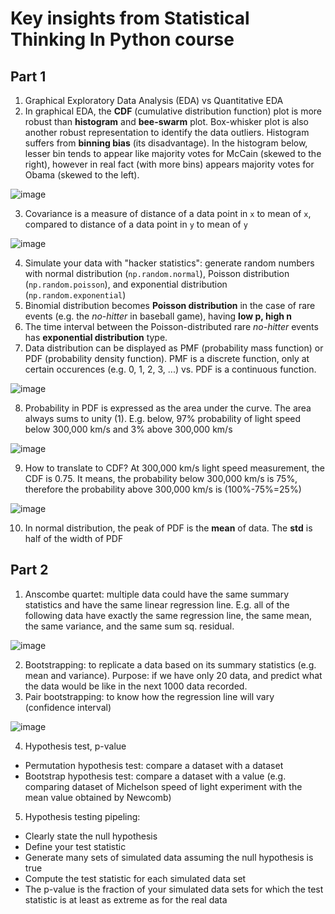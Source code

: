 # Key insights from Statistical Thinking In Python course

## Part 1

1. Graphical Exploratory Data Analysis (EDA) vs Quantitative EDA
2. In graphical EDA, the **CDF** (cumulative distribution function) plot is more robust than **histogram** and **bee-swarm** plot. Box-whisker plot is also another robust representation to identify the data outliers. Histogram suffers from **binning bias** (its disadvantage). In the histogram below, lesser bin tends to appear like majority votes for McCain (skewed to the right), however in real fact (with more bins) appears majority votes for Obama (skewed to the left). 

![image](https://user-images.githubusercontent.com/51282928/82116439-13b7fb80-9794-11ea-8f6c-b8cd74676e88.png)

3. Covariance is a measure of distance of a data point in `x` to mean of `x`, compared to distance of a data point in `y` to mean of `y`

![image](https://user-images.githubusercontent.com/51282928/82116358-6fce5000-9793-11ea-99b4-a4329424dd30.png)

4. Simulate your data with "hacker statistics": generate random numbers with normal distribution (`np.random.normal`), Poisson distribution (`np.random.poisson`), and exponential distribution (`np.random.exponential`)
5. Binomial distribution becomes **Poisson distribution** in the case of rare events (e.g. the *no-hitter* in baseball game), having **low p, high n**
6. The time interval between the Poisson-distributed rare *no-hitter* events has **exponential distribution** type.
7. Data distribution can be displayed as PMF (probability mass function) or PDF (probability density function). PMF is a discrete function, only at certain occurences (e.g. 0, 1, 2, 3, ...) vs. PDF is a continuous function. 

![image](https://user-images.githubusercontent.com/51282928/82116283-d868fd00-9792-11ea-9bd2-75f9889edbf0.png)

8. Probability in PDF is expressed as the area under the curve. The area always sums to unity (1). E.g. below, 97% probability of light speed below 300,000 km/s and 3% above 300,000 km/s

![image](https://user-images.githubusercontent.com/51282928/82116266-bcfdf200-9792-11ea-8a64-cb441d2436f3.png)

9. How to translate to CDF? At 300,000 km/s light speed measurement, the CDF is 0.75. It means, the probability below 300,000 km/s is 75%, therefore the probability above 300,000 km/s is (100%-75%=25%)

![image](https://user-images.githubusercontent.com/51282928/82116172-e5d1b780-9791-11ea-9ced-8acba9a16510.png)

10. In normal distribution, the peak of PDF is the **mean** of data. The **std** is half of the width of PDF

## Part 2

1. Anscombe quartet: multiple data could have the same summary statistics and have the same linear regression line. E.g. all of the following data have exactly the same regression line, the same mean, the same variance, and the same sum sq. residual. 

![image](https://user-images.githubusercontent.com/51282928/82118506-14578e80-97a2-11ea-9e2f-5e34fe6d0b20.png)

2. Bootstrapping: to replicate a data based on its summary statistics (e.g. mean and variance). Purpose: if we have only 20 data, and predict what the data would be like in the next 1000 data recorded. 
3. Pair bootstrapping: to know how the regression line will vary (confidence interval)

![image](https://user-images.githubusercontent.com/51282928/82118438-af9c3400-97a1-11ea-876c-aa2df6fdcfe0.png)

4. Hypothesis test, p-value<br>
* Permutation hypothesis test: compare a dataset with a dataset 
* Bootstrap hypothesis test: compare a dataset with a value (e.g. comparing dataset of Michelson speed of light experiment with the mean value obtained by Newcomb)

5. Hypothesis testing pipeling:
* Clearly state the null hypothesis
* Define your test statistic
* Generate many sets of simulated data assuming the null hypothesis is true
* Compute the test statistic for each simulated data set
* The p-value is the fraction of your simulated data sets for which the test statistic is at least as extreme as for the real data
